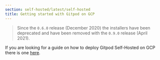 ```yaml
---
section: self-hosted/latest/self-hosted
title: Getting started with Gitpod on GCP
---
```


<script context="module">
  export const prerender = true;
</script>

> Since the `0.6.0` release (December 2020) the installers have been deprecated and have been removed with the `0.9.0` release (April 2021).

If you are looking for a guide on how to deploy Gitpod Self-Hosted on GCP there is one [here](./install-on-gcp).
